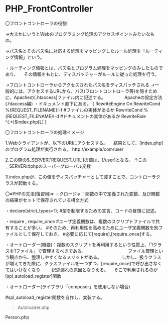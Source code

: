# PHP_FrontController

〇フロントコントローラの役割

->大まかにいうとWebのプログラミング処理のアクセスポイントみたいなもの。

->パス名とそのパス名に対応する処理をマッピングしたルール処理を「ルーティング情報」という。

  ・ルーティング情報とは、パス名とプログラム処理をマッピングのみしたものであり、
  　その情報をもとに、ディスパッチャーがルールに従った処理を行う。
   
->フロントコントローラからアクセスされたパス名をディスパッチされる
->一般的には、アクセスするURLから、パス(フロントコントローラ等)を隠すために、Apacheの[.htaccess]ファイル内に記述する。
　　　　Apacheの設定方法(.htaccess編)
          ・ドキュメント直下にある。
           {
                RewriteEngine On
                RewriteCond %{REQUEST_FILENAME}!-f #ファイルの実体があるか
                RewriteCond %{REQUEST_FILENAME}!-d #ドキュメントの実体があるか
                RewriteRule ^(.*)$index.php[L]
           }
    

〇フロントコントローラの処理イメージ

1.Webクライアントが、以下のURIにアクセスする。
　結果として、[index.php]のプログラム処理が実行される。
        http://example/com/user
        
2.この際の$_SERVER['REQUEST_URL']の値は、[/user]となる。
            ↑この__SERVERはphpのスーパーグローバル変数

3.index.phpが、この値をディスパッチャーとして渡すことで、コントローラクラスが起動する。


〇※PHPの文法(復習用)※
  ・クロージャ：関数の中で定義された変数、及び関数の結果がセットで保存されている構文方式
  
  ・declare(strict_types=1); #型を制限するための宣言、コードの冒頭に記述。
  
  ・require , require_once #ユーザ定義関数は、複数のスクリプトファイルで共有することが多い。
                           #そのため、再利用性を高めるためにユーザ定義関数を別ファイルとして保存しておき、
                           #必要に応じて[require],[require_once]する。

  ・オートローダー(概要)：複数のスクリプトを再利用するという性質上、「1クラスを1ファイル」で管理するべきである。
  　　　　　　　　　      ファイル管理という観点から、整理しやすくなるメリットがある。
           　　　　      しかし、扱うクラスが増えてきた際に、クラスファイルを一つずつ、[require_once]で呼び出さなくてはいけなくなり
               　　      記述漏れの原因となりえる。
                       　そこで利用されるのが[spl_autoload_register]関数
                        
  ・オートローダー(ライブラリ「composer」を使用しない場合)
  
#spl_autoload_register関数を自作し、実装する。
  
>Autoloader.php
  <?php

  spl_autoload_register(function($name){
                  require_once "{$name}.php";
  });

-----

>Person.php
  <?php
  $p = new Person('太郎','山田'); 

#1.未定義のクラス呼び出し
#2.オートローダの自動生成
#3.Person.phpのインクルード処理
#4.Personクラスのインスタンス化



